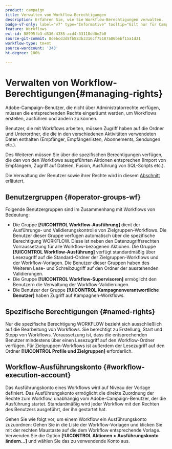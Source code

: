 ```yaml
---
product: campaign
title: Verwalten von Workflow-Berechtigungen
description: Erfahren Sie, wie Sie Workflow-Berechtigungen verwalten.
badge-v7-only: label="v7" type="Informative" tooltip="Gilt nur für Campaign Classic v7"
feature: Workflows
exl-id: 88995fb3-d336-4355-acd4-33118dd0e2b0
source-git-commit: 8debcd3d8fb883b3316cf75187a86bebf15a1d31
workflow-type: tm+mt
source-wordcount: '343'
ht-degree: 100%

---
```


# Verwalten von Workflow-Berechtigungen{#managing-rights}



Adobe-Campaign-Benutzer, die nicht über Administratorrechte verfügen, müssen die entsprechenden Rechte eingeräumt werden, um Workflows erstellen, ausführen und ändern zu können.

Benutzer, die mit Workflows arbeiten, müssen Zugriff haben auf die Ordner und Unterordner, die die in den verschiedenen Aktivitäten verwendeten Daten enthalten (Empfänger, Empfängerlisten, Abonnements, Sendungen etc.).

Des Weiteren müssen Sie über die spezifischen Berechtigungen verfügen, die den von den Workflows ausgeführten Aktionen entsprechen (Import von Empfängern, Zugriff auf Dateien, Fusion, Ausführung von SQL-Scripts etc.).

Die Verwaltung der Benutzer sowie ihrer Rechte wird in diesem [Abschnitt](../../platform/using/access-management.md) erläutert.

## Benutzergruppen {#operator-groups-wf}

Folgende Benutzergruppen sind im Zusammenhang mit Workflows von Bedeutung:

* Die Gruppe **[!UICONTROL Workflow-Ausführung]** dient der Ausführungs- und Validierungskontrolle von Zielgruppen-Workflows. Die Benutzer dieser Gruppe verfügen automatisch über die spezifische Berechtigung WORKFLOW. Diese ist neben den Datenzugriffsrechten Vorraussetzung für alle Workflow-bezogenen Aktionen. Die Gruppe **[!UICONTROL Workflow-Ausführung]** verfügt standardmäßig über Lesezugriff auf die Standard-Ordner der Zielgruppen-Workflows und der Workflow-Vorlagen. Die Benutzer dieser Gruppen haben des Weiteren Lese- und Schreibzugriff auf den Ordner der ausstehenden Validierungen.
* Die Gruppe **[!UICONTROL Workflow-Supervisoren]** ermöglicht den Benutzern die Verwaltung der Workflow-Validierungen.
* Die Benutzer der Gruppe **[!UICONTROL Kampagnenverantwortliche Benutzer]** haben Zugriff auf Kampagnen-Workflows.

## Spezifische Berechtigungen {#named-rights}

Nur die spezifische Berechtigung WORKFLOW bezieht sich ausschließlich auf die Bearbeitung von Workflows. Sie berechtigt zu Erstellung, Start und Stopp von Workflows. Voraussetzung ist, dass die entsprechenden Benutzer mindestens über einen Lesezugriff auf den Workflow-Ordner verfügen. Für Zielgruppen-Workflows ist außerdem der Lesezugriff auf den Ordner **[!UICONTROL Profile und Zielgruppen]** erforderlich.

## Workflow-Ausführungskonto {#workflow-execution-account}

Das Ausführungskonto eines Workflows wird auf Niveau der Vorlage definiert. Das Ausführungskonto ermöglicht die direkte Zuordnung der Rechte zum Workflow, unabhängig vom Adobe-Campaign-Benutzer, der die Ausführung startet. Standardmäßig wird jeder Workflow mit den Rechten des Benutzers ausgeführt, der ihn gestartet hat.

Gehen Sie wie folgt vor, um einem Workflow ein Ausführungskonto zuzuordnen: Gehen Sie in die Liste der Workflow-Vorlagen und klicken Sie mit der rechten Maustaste auf die dem Workflow entsprechende Vorlage. Verwenden Sie die Option **[!UICONTROL Aktionen > Ausführungskonto ändern...]** und wählen Sie das zu verwendende Konto aus.
